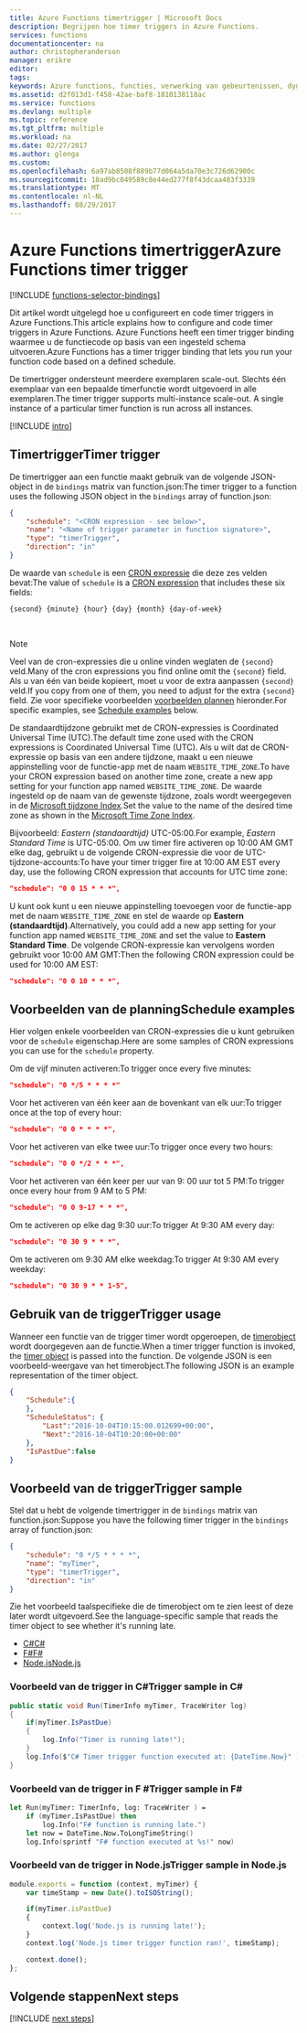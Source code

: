 ```yaml
---
title: Azure Functions timertrigger | Microsoft Docs
description: Begrijpen hoe timer triggers in Azure Functions.
services: functions
documentationcenter: na
author: christopheranderson
manager: erikre
editor: 
tags: 
keywords: Azure functions, functies, verwerking van gebeurtenissen, dynamische compute zonder server architectuur
ms.assetid: d2f013d1-f458-42ae-baf8-1810138118ac
ms.service: functions
ms.devlang: multiple
ms.topic: reference
ms.tgt_pltfrm: multiple
ms.workload: na
ms.date: 02/27/2017
ms.author: glenga
ms.custom: 
ms.openlocfilehash: 6a97ab8508f889b77d064a5da70e3c726d62900c
ms.sourcegitcommit: 18ad9bc049589c8e44ed277f8f43dcaa483f3339
ms.translationtype: MT
ms.contentlocale: nl-NL
ms.lasthandoff: 08/29/2017
---
```

# <a name="azure-functions-timer-trigger"></a><span data-ttu-id="3cc58-104">Azure Functions timertrigger</span><span class="sxs-lookup"><span data-stu-id="3cc58-104">Azure Functions timer trigger</span></span>

[!INCLUDE [functions-selector-bindings](../../includes/functions-selector-bindings.md)]

<span data-ttu-id="3cc58-105">Dit artikel wordt uitgelegd hoe u configureert en code timer triggers in Azure Functions.</span><span class="sxs-lookup"><span data-stu-id="3cc58-105">This article explains how to configure and code timer triggers in Azure Functions.</span></span> <span data-ttu-id="3cc58-106">Azure Functions heeft een timer trigger binding waarmee u de functiecode op basis van een ingesteld schema uitvoeren.</span><span class="sxs-lookup"><span data-stu-id="3cc58-106">Azure Functions has a timer trigger binding that lets you run your function code based on a defined schedule.</span></span> 

<span data-ttu-id="3cc58-107">De timertrigger ondersteunt meerdere exemplaren scale-out. Slechts één exemplaar van een bepaalde timerfunctie wordt uitgevoerd in alle exemplaren.</span><span class="sxs-lookup"><span data-stu-id="3cc58-107">The timer trigger supports multi-instance scale-out. A single instance of a particular timer function is run across all instances.</span></span>

[!INCLUDE [intro](../../includes/functions-bindings-intro.md)]

<a id="trigger"></a>

## <a name="timer-trigger"></a><span data-ttu-id="3cc58-108">Timertrigger</span><span class="sxs-lookup"><span data-stu-id="3cc58-108">Timer trigger</span></span>
<span data-ttu-id="3cc58-109">De timertrigger aan een functie maakt gebruik van de volgende JSON-object in de `bindings` matrix van function.json:</span><span class="sxs-lookup"><span data-stu-id="3cc58-109">The timer trigger to a function uses the following JSON object in the `bindings` array of function.json:</span></span>

```json
{
    "schedule": "<CRON expression - see below>",
    "name": "<Name of trigger parameter in function signature>",
    "type": "timerTrigger",
    "direction": "in"
}
```

<span data-ttu-id="3cc58-110">De waarde van `schedule` is een [CRON expressie](http://en.wikipedia.org/wiki/Cron#CRON_expression) die deze zes velden bevat:</span><span class="sxs-lookup"><span data-stu-id="3cc58-110">The value of `schedule` is a [CRON expression](http://en.wikipedia.org/wiki/Cron#CRON_expression) that includes these six fields:</span></span> 

    {second} {minute} {hour} {day} {month} {day-of-week}
&nbsp;
>[!NOTE]   
><span data-ttu-id="3cc58-111">Veel van de cron-expressies die u online vinden weglaten de `{second}` veld.</span><span class="sxs-lookup"><span data-stu-id="3cc58-111">Many of the cron expressions you find online omit the `{second}` field.</span></span> <span data-ttu-id="3cc58-112">Als u van één van beide kopieert, moet u voor de extra aanpassen `{second}` veld.</span><span class="sxs-lookup"><span data-stu-id="3cc58-112">If you copy from one of them, you need to adjust for the extra `{second}` field.</span></span> <span data-ttu-id="3cc58-113">Zie voor specifieke voorbeelden [voorbeelden plannen](#examples) hieronder.</span><span class="sxs-lookup"><span data-stu-id="3cc58-113">For specific examples, see [Schedule examples](#examples) below.</span></span>

<span data-ttu-id="3cc58-114">De standaardtijdzone gebruikt met de CRON-expressies is Coordinated Universal Time (UTC).</span><span class="sxs-lookup"><span data-stu-id="3cc58-114">The default time zone used with the CRON expressions is Coordinated Universal Time (UTC).</span></span> <span data-ttu-id="3cc58-115">Als u wilt dat de CRON-expressie op basis van een andere tijdzone, maakt u een nieuwe appinstelling voor de functie-app met de naam `WEBSITE_TIME_ZONE`.</span><span class="sxs-lookup"><span data-stu-id="3cc58-115">To have your CRON expression based on another time zone, create a new app setting for your function app named `WEBSITE_TIME_ZONE`.</span></span> <span data-ttu-id="3cc58-116">De waarde ingesteld op de naam van de gewenste tijdzone, zoals wordt weergegeven in de [Microsoft tijdzone Index](https://msdn.microsoft.com/library/ms912391.aspx).</span><span class="sxs-lookup"><span data-stu-id="3cc58-116">Set the value to the name of the desired time zone as shown in the [Microsoft Time Zone Index](https://msdn.microsoft.com/library/ms912391.aspx).</span></span> 

<span data-ttu-id="3cc58-117">Bijvoorbeeld: *Eastern (standaardtijd)* UTC-05:00.</span><span class="sxs-lookup"><span data-stu-id="3cc58-117">For example, *Eastern Standard Time* is UTC-05:00.</span></span> <span data-ttu-id="3cc58-118">Om uw timer fire activeren op 10:00 AM GMT elke dag, gebruikt u de volgende CRON-expressie die voor de UTC-tijdzone-accounts:</span><span class="sxs-lookup"><span data-stu-id="3cc58-118">To have your timer trigger fire at 10:00 AM EST every day, use the following CRON expression that accounts for UTC time zone:</span></span>

```json
"schedule": "0 0 15 * * *",
``` 

<span data-ttu-id="3cc58-119">U kunt ook kunt u een nieuwe appinstelling toevoegen voor de functie-app met de naam `WEBSITE_TIME_ZONE` en stel de waarde op **Eastern (standaardtijd)**.</span><span class="sxs-lookup"><span data-stu-id="3cc58-119">Alternatively, you could add a new app setting for your function app named `WEBSITE_TIME_ZONE` and set the value to **Eastern Standard Time**.</span></span>  <span data-ttu-id="3cc58-120">De volgende CRON-expressie kan vervolgens worden gebruikt voor 10:00 AM GMT:</span><span class="sxs-lookup"><span data-stu-id="3cc58-120">Then the following CRON expression could be used for 10:00 AM EST:</span></span> 

```json
"schedule": "0 0 10 * * *",
``` 


<a name="examples"></a>

## <a name="schedule-examples"></a><span data-ttu-id="3cc58-121">Voorbeelden van de planning</span><span class="sxs-lookup"><span data-stu-id="3cc58-121">Schedule examples</span></span>
<span data-ttu-id="3cc58-122">Hier volgen enkele voorbeelden van CRON-expressies die u kunt gebruiken voor de `schedule` eigenschap.</span><span class="sxs-lookup"><span data-stu-id="3cc58-122">Here are some samples of CRON expressions you can use for the `schedule` property.</span></span> 

<span data-ttu-id="3cc58-123">Om de vijf minuten activeren:</span><span class="sxs-lookup"><span data-stu-id="3cc58-123">To trigger once every five minutes:</span></span>

```json
"schedule": "0 */5 * * * *"
```

<span data-ttu-id="3cc58-124">Voor het activeren van één keer aan de bovenkant van elk uur:</span><span class="sxs-lookup"><span data-stu-id="3cc58-124">To trigger once at the top of every hour:</span></span>

```json
"schedule": "0 0 * * * *",
```

<span data-ttu-id="3cc58-125">Voor het activeren van elke twee uur:</span><span class="sxs-lookup"><span data-stu-id="3cc58-125">To trigger once every two hours:</span></span>

```json
"schedule": "0 0 */2 * * *",
```

<span data-ttu-id="3cc58-126">Voor het activeren van één keer per uur van 9: 00 uur tot 5 PM:</span><span class="sxs-lookup"><span data-stu-id="3cc58-126">To trigger once every hour from 9 AM to 5 PM:</span></span>

```json
"schedule": "0 0 9-17 * * *",
```

<span data-ttu-id="3cc58-127">Om te activeren op elke dag 9:30 uur:</span><span class="sxs-lookup"><span data-stu-id="3cc58-127">To trigger At 9:30 AM every day:</span></span>

```json
"schedule": "0 30 9 * * *",
```

<span data-ttu-id="3cc58-128">Om te activeren om 9:30 AM elke weekdag:</span><span class="sxs-lookup"><span data-stu-id="3cc58-128">To trigger At 9:30 AM every weekday:</span></span>

```json
"schedule": "0 30 9 * * 1-5",
```

<a name="usage"></a>

## <a name="trigger-usage"></a><span data-ttu-id="3cc58-129">Gebruik van de trigger</span><span class="sxs-lookup"><span data-stu-id="3cc58-129">Trigger usage</span></span>
<span data-ttu-id="3cc58-130">Wanneer een functie van de trigger timer wordt opgeroepen, de [timerobject](https://github.com/Azure/azure-webjobs-sdk-extensions/blob/master/src/WebJobs.Extensions/Extensions/Timers/TimerInfo.cs) wordt doorgegeven aan de functie.</span><span class="sxs-lookup"><span data-stu-id="3cc58-130">When a timer trigger function is invoked, the [timer object](https://github.com/Azure/azure-webjobs-sdk-extensions/blob/master/src/WebJobs.Extensions/Extensions/Timers/TimerInfo.cs) is passed into the function.</span></span> <span data-ttu-id="3cc58-131">De volgende JSON is een voorbeeld-weergave van het timerobject.</span><span class="sxs-lookup"><span data-stu-id="3cc58-131">The following JSON is an example representation of the timer object.</span></span> 

```json
{
    "Schedule":{
    },
    "ScheduleStatus": {
        "Last":"2016-10-04T10:15:00.012699+00:00",
        "Next":"2016-10-04T10:20:00+00:00"
    },
    "IsPastDue":false
}
```

<a name="sample"></a>

## <a name="trigger-sample"></a><span data-ttu-id="3cc58-132">Voorbeeld van de trigger</span><span class="sxs-lookup"><span data-stu-id="3cc58-132">Trigger sample</span></span>
<span data-ttu-id="3cc58-133">Stel dat u hebt de volgende timertrigger in de `bindings` matrix van function.json:</span><span class="sxs-lookup"><span data-stu-id="3cc58-133">Suppose you have the following timer trigger in the `bindings` array of function.json:</span></span>

```json
{
    "schedule": "0 */5 * * * *",
    "name": "myTimer",
    "type": "timerTrigger",
    "direction": "in"
}
```

<span data-ttu-id="3cc58-134">Zie het voorbeeld taalspecifieke die de timerobject om te zien leest of deze later wordt uitgevoerd.</span><span class="sxs-lookup"><span data-stu-id="3cc58-134">See the language-specific sample that reads the timer object to see whether it's running late.</span></span>

* [<span data-ttu-id="3cc58-135">C#</span><span class="sxs-lookup"><span data-stu-id="3cc58-135">C#</span></span>](#triggercsharp)
* [<span data-ttu-id="3cc58-136">F#</span><span class="sxs-lookup"><span data-stu-id="3cc58-136">F#</span></span>](#triggerfsharp)
* [<span data-ttu-id="3cc58-137">Node.js</span><span class="sxs-lookup"><span data-stu-id="3cc58-137">Node.js</span></span>](#triggernodejs)

<a name="triggercsharp"></a>

### <a name="trigger-sample-in-c"></a><span data-ttu-id="3cc58-138">Voorbeeld van de trigger in C#</span><span class="sxs-lookup"><span data-stu-id="3cc58-138">Trigger sample in C#</span></span> #
```csharp
public static void Run(TimerInfo myTimer, TraceWriter log)
{
    if(myTimer.IsPastDue)
    {
        log.Info("Timer is running late!");
    }
    log.Info($"C# Timer trigger function executed at: {DateTime.Now}" );  
}
```

<a name="triggerfsharp"></a>

### <a name="trigger-sample-in-f"></a><span data-ttu-id="3cc58-139">Voorbeeld van de trigger in F #</span><span class="sxs-lookup"><span data-stu-id="3cc58-139">Trigger sample in F#</span></span> #
```fsharp
let Run(myTimer: TimerInfo, log: TraceWriter ) =
    if (myTimer.IsPastDue) then
        log.Info("F# function is running late.")
    let now = DateTime.Now.ToLongTimeString()
    log.Info(sprintf "F# function executed at %s!" now)
```

<a name="triggernodejs"></a>

### <a name="trigger-sample-in-nodejs"></a><span data-ttu-id="3cc58-140">Voorbeeld van de trigger in Node.js</span><span class="sxs-lookup"><span data-stu-id="3cc58-140">Trigger sample in Node.js</span></span>
```JavaScript
module.exports = function (context, myTimer) {
    var timeStamp = new Date().toISOString();

    if(myTimer.isPastDue)
    {
        context.log('Node.js is running late!');
    }
    context.log('Node.js timer trigger function ran!', timeStamp);   

    context.done();
};
```

## <a name="next-steps"></a><span data-ttu-id="3cc58-141">Volgende stappen</span><span class="sxs-lookup"><span data-stu-id="3cc58-141">Next steps</span></span>
[!INCLUDE [next steps](../../includes/functions-bindings-next-steps.md)]

